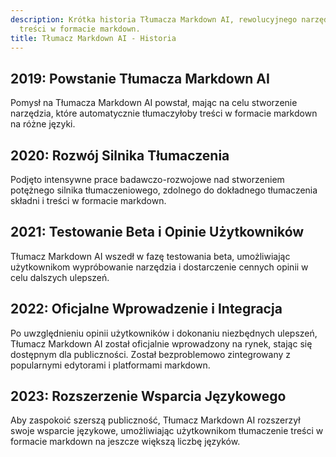 ```yaml
---
description: Krótka historia Tłumacza Markdown AI, rewolucyjnego narzędzia do tłumaczenia
  treści w formacie markdown.
title: Tłumacz Markdown AI - Historia
---
```


## 2019: Powstanie Tłumacza Markdown AI
Pomysł na Tłumacza Markdown AI powstał, mając na celu stworzenie narzędzia, które automatycznie tłumaczyłoby treści w formacie markdown na różne języki.

## 2020: Rozwój Silnika Tłumaczenia
Podjęto intensywne prace badawczo-rozwojowe nad stworzeniem potężnego silnika tłumaczeniowego, zdolnego do dokładnego tłumaczenia składni i treści w formacie markdown.

## 2021: Testowanie Beta i Opinie Użytkowników
Tłumacz Markdown AI wszedł w fazę testowania beta, umożliwiając użytkownikom wypróbowanie narzędzia i dostarczenie cennych opinii w celu dalszych ulepszeń.

## 2022: Oficjalne Wprowadzenie i Integracja
Po uwzględnieniu opinii użytkowników i dokonaniu niezbędnych ulepszeń, Tłumacz Markdown AI został oficjalnie wprowadzony na rynek, stając się dostępnym dla publiczności. Został bezproblemowo zintegrowany z popularnymi edytorami i platformami markdown.

## 2023: Rozszerzenie Wsparcia Językowego
Aby zaspokoić szerszą publiczność, Tłumacz Markdown AI rozszerzył swoje wsparcie językowe, umożliwiając użytkownikom tłumaczenie treści w formacie markdown na jeszcze większą liczbę języków.

<!-- Dodatkowe kamienie milowe mogą zostać dodane tutaj, jeśli jest to konieczne -->